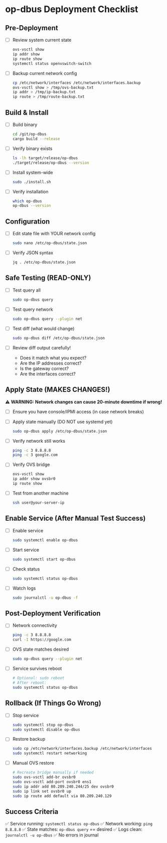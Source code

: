 # op-dbus Deployment Checklist

## Pre-Deployment

- [ ] Review system current state
  ```bash
  ovs-vsctl show
  ip addr show
  ip route show
  systemctl status openvswitch-switch
  ```

- [ ] Backup current network config
  ```bash
  cp /etc/network/interfaces /etc/network/interfaces.backup
  ovs-vsctl show > /tmp/ovs-backup.txt
  ip addr > /tmp/ip-backup.txt
  ip route > /tmp/route-backup.txt
  ```

## Build & Install

- [ ] Build binary
  ```bash
  cd /git/op-dbus
  cargo build --release
  ```

- [ ] Verify binary exists
  ```bash
  ls -lh target/release/op-dbus
  ./target/release/op-dbus --version
  ```

- [ ] Install system-wide
  ```bash
  sudo ./install.sh
  ```

- [ ] Verify installation
  ```bash
  which op-dbus
  op-dbus --version
  ```

## Configuration

- [ ] Edit state file with YOUR network config
  ```bash
  sudo nano /etc/op-dbus/state.json
  ```

- [ ] Verify JSON syntax
  ```bash
  jq . /etc/op-dbus/state.json
  ```

## Safe Testing (READ-ONLY)

- [ ] Test query all
  ```bash
  sudo op-dbus query
  ```

- [ ] Test query network
  ```bash
  sudo op-dbus query --plugin net
  ```

- [ ] Test diff (what would change)
  ```bash
  sudo op-dbus diff /etc/op-dbus/state.json
  ```

- [ ] Review diff output carefully!
  - Does it match what you expect?
  - Are the IP addresses correct?
  - Is the gateway correct?
  - Are the interfaces correct?

## Apply State (MAKES CHANGES!)

⚠️ **WARNING: Network changes can cause 20-minute downtime if wrong!**

- [ ] Ensure you have console/IPMI access (in case network breaks)

- [ ] Apply state manually (DO NOT use systemd yet)
  ```bash
  sudo op-dbus apply /etc/op-dbus/state.json
  ```

- [ ] Verify network still works
  ```bash
  ping -c 3 8.8.8.8
  ping -c 3 google.com
  ```

- [ ] Verify OVS bridge
  ```bash
  ovs-vsctl show
  ip addr show ovsbr0
  ip route show
  ```

- [ ] Test from another machine
  ```bash
  ssh user@your-server-ip
  ```

## Enable Service (After Manual Test Success)

- [ ] Enable service
  ```bash
  sudo systemctl enable op-dbus
  ```

- [ ] Start service
  ```bash
  sudo systemctl start op-dbus
  ```

- [ ] Check status
  ```bash
  sudo systemctl status op-dbus
  ```

- [ ] Watch logs
  ```bash
  sudo journalctl -u op-dbus -f
  ```

## Post-Deployment Verification

- [ ] Network connectivity
  ```bash
  ping -c 3 8.8.8.8
  curl -I https://google.com
  ```

- [ ] OVS state matches desired
  ```bash
  sudo op-dbus query --plugin net
  ```

- [ ] Service survives reboot
  ```bash
  # Optional: sudo reboot
  # After reboot:
  sudo systemctl status op-dbus
  ```

## Rollback (If Things Go Wrong)

- [ ] Stop service
  ```bash
  sudo systemctl stop op-dbus
  sudo systemctl disable op-dbus
  ```

- [ ] Restore backup
  ```bash
  sudo cp /etc/network/interfaces.backup /etc/network/interfaces
  sudo systemctl restart networking
  ```

- [ ] Manual OVS restore
  ```bash
  # Recreate bridge manually if needed
  sudo ovs-vsctl add-br ovsbr0
  sudo ovs-vsctl add-port ovsbr0 ens1
  sudo ip addr add 80.209.240.244/25 dev ovsbr0
  sudo ip link set ovsbr0 up
  sudo ip route add default via 80.209.240.129
  ```

## Success Criteria

✅ Service running: `systemctl status op-dbus`
✅ Network working: `ping 8.8.8.8`
✅ State matches: `op-dbus query` == desired
✅ Logs clean: `journalctl -u op-dbus`
✅ No errors in journal
